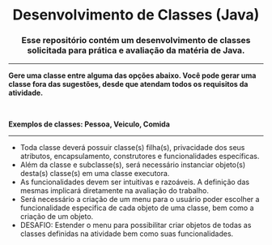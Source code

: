 <div align="center">
  
# Desenvolvimento de Classes (Java)

### Esse repositório contém um desenvolvimento de classes solicitada para prática e avaliação da matéria de Java.

</div>

----

**Gere uma classe entre alguma das opções abaixo. Você pode gerar uma classe fora das sugestões, desde que atendam todos os requisitos da atividade.**

  <br/>
  
  **Exemplos de classes: Pessoa, Veiculo, Comida**

----

- Toda classe deverá possuir classe(s) filha(s), privacidade dos seus atributos, encapsulamento, construtores e funcionalidades específicas.
- Além da classe e subclasse(s), será necessário instanciar objeto(s) desta(s) classe(s) em uma classe executora.
- As funcionalidades devem ser intuitivas e razoáveis. A definição das mesmas implicará diretamente na avaliação do trabalho.
- Será necessário a criação de um menu para o usuário poder escolher a funcionalidade especifica de cada objeto de uma classe, bem como a criação de um objeto.
- DESAFIO: Estender o menu para possibilitar criar objetos de todas as classes definidas na atividade bem como suas funcionalidades.
